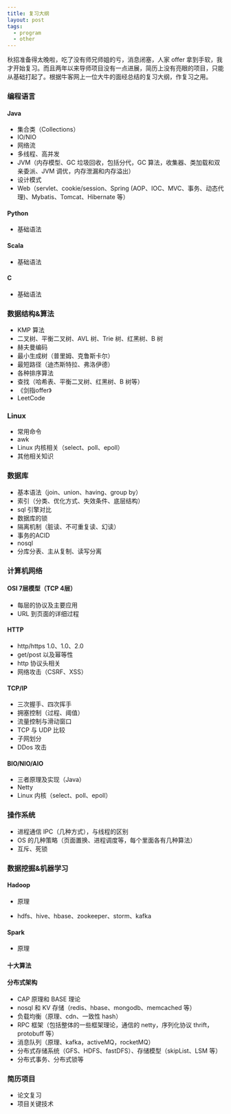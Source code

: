 ```yaml
---
title: 复习大纲
layout: post
tags:
  - program
  - other
---
```


秋招准备得太晚啦，吃了没有师兄师姐的亏，消息闭塞，人家 offer 拿到手软，我才开始复习。而且两年以来导师项目没有一点进展，简历上没有亮眼的项目，只能从基础打起了。根据牛客网上一位大牛的面经总结的复习大纲，作复习之用。

### 编程语言

#### Java

- 集合类（Collections）
- IO/NIO
- 网络流
- 多线程、高并发
- JVM（内存模型、GC 垃圾回收，包括分代，GC 算法，收集器、类加载和双亲委派、JVM 调优，内存泄漏和内存溢出）
- 设计模式
- Web（servlet、cookie/session、Spring (AOP、IOC、MVC、事务、动态代理)、Mybatis、Tomcat、Hibernate 等）

#### Python

- 基础语法

#### Scala

- 基础语法

#### C

- 基础语法

### 数据结构&算法

- KMP 算法
- 二叉树、平衡二叉树、AVL 树、Trie 树、红黑树、B 树
- 赫夫曼编码
- 最小生成树（普里姆、克鲁斯卡尔）
- 最短路径（迪杰斯特拉、弗洛伊德）
- 各种排序算法
- 查找（哈希表、平衡二叉树、红黑树、B 树等）
- 《剑指offer》
- LeetCode

### Linux

- 常用命令
- awk
- Linux 内核相关（select、poll、epoll）
- 其他相关知识

### 数据库

- 基本语法（join、union、having、group by）
- 索引（分类、优化方式、失效条件、底层结构）
- sql 引擎对比
- 数据库的锁
- 隔离机制（脏读、不可重复读、幻读）
- 事务的ACID
- nosql
- 分库分表、主从复制、读写分离

### 计算机网络

#### OSI 7层模型（TCP 4层）

- 每层的协议及主要应用
- URL 到页面的详细过程

#### HTTP

- http/https 1.0、1.0、2.0
- get/post 以及幂等性
- http 协议头相关
- 网络攻击（CSRF、XSS）

#### TCP/IP

- 三次握手、四次挥手
- 拥塞控制（过程、阈值）
- 流量控制与滑动窗口
- TCP 与 UDP 比较
- 子网划分
- DDos 攻击

#### BIO/NIO/AIO

- 三者原理及实现（Java）
- Netty
- Linux 内核（select、poll、epoll）

### 操作系统

- 进程通信 IPC（几种方式），与线程的区别
- OS 的几种策略（页面置换、进程调度等，每个里面各有几种算法）
- 互斥、死锁

### 数据挖掘&机器学习

#### Hadoop

- 原理

- hdfs、hive、hbase、zookeeper、storm、kafka

#### Spark

- 原理

#### 十大算法

#### 分布式架构

- CAP 原理和 BASE 理论
- nosql 和 KV 存储（redis、hbase、mongodb、memcached 等）
- 负载均衡（原理、cdn、一致性 hash）
- RPC 框架（包括整体的一些框架理论，通信的 netty，序列化协议 thrift，protobuff  等）
- 消息队列（原理、kafka，activeMQ，rocketMQ）
- 分布式存储系统（GFS、HDFS、fastDFS）、存储模型（skipList、LSM 等）
- 分布式事务、分布式锁等

### 简历项目

- 论文复习
- 项目关键技术
